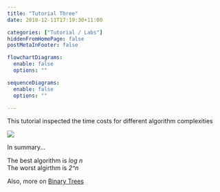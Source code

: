 ```yaml
---
title: "Tutorial Three"
date: 2018-12-11T17:19:30+11:00

categories: ["Tutorial / Labs"]
hiddenFromHomePage: false
postMetaInFooter: false

flowchartDiagrams:
  enable: false
  options: ""

sequenceDiagrams: 
  enable: false
  options: ""

---
```


This tutorial inspected the time costs for different algorithm complexities

![](/post/algorithmComplexity.png)

In summary...

The best algorithm is _log n_  
The worst algirthm is _2^n_

Also, more on [Binary Trees](../binary-trees)